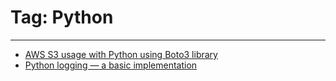 # Tag: Python

---

- [AWS S3 usage with Python using Boto3 library](posts/aws-s3-usage-python-boto3.md)
- [Python logging — a basic implementation](posts/python-logging-basic-implementation.md)